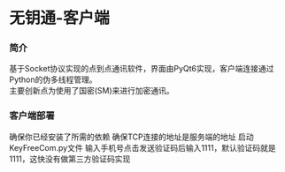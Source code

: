 # 无钥通-客户端

### 简介
基于Socket协议实现的点到点通讯软件，界面由PyQt6实现，客户端连接通过Python的伪多线程管理。  
主要创新点为使用了国密(SM)来进行加密通讯。

### 客户端部署
确保你已经安装了所需的依赖
确保TCP连接的地址是服务端的地址
启动KeyFreeCom.py文件
输入手机号点击发送验证码后输入1111，默认验证码就是1111，这快没有做第三方验证码实现
